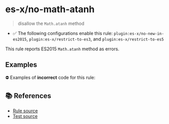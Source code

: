 # es-x/no-math-atanh
> disallow the `Math.atanh` method

- ✅ The following configurations enable this rule: `plugin:es-x/no-new-in-es2015`, `plugin:es-x/restrict-to-es3`, and `plugin:es-x/restrict-to-es5`

This rule reports ES2015 `Math.atanh` method as errors.

## Examples

⛔ Examples of **incorrect** code for this rule:

<eslint-playground type="bad" code="/*eslint es-x/no-math-atanh: error */
const n = Math.atanh(value)
" />

## 📚 References

- [Rule source](https://github.com/ota-meshi/eslint-plugin-es-x/blob/v4.1.0/lib/rules/no-math-atanh.js)
- [Test source](https://github.com/ota-meshi/eslint-plugin-es-x/blob/v4.1.0/tests/lib/rules/no-math-atanh.js)
